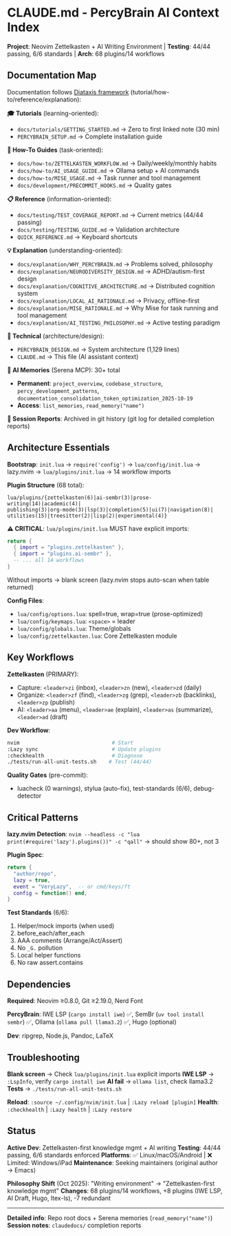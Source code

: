 # CLAUDE.md - PercyBrain AI Context Index

**Project**: Neovim Zettelkasten + AI Writing Environment | **Testing**: 44/44 passing, 6/6 standards | **Arch**: 68 plugins/14 workflows

## Documentation Map

Documentation follows [Diataxis framework](https://diataxis.fr/) (tutorial/how-to/reference/explanation):

**🎓 Tutorials** (learning-oriented):

- `docs/tutorials/GETTING_STARTED.md` → Zero to first linked note (30 min)
- `PERCYBRAIN_SETUP.md` → Complete installation guide

**📖 How-To Guides** (task-oriented):

- `docs/how-to/ZETTELKASTEN_WORKFLOW.md` → Daily/weekly/monthly habits
- `docs/how-to/AI_USAGE_GUIDE.md` → Ollama setup + AI commands
- `docs/how-to/MISE_USAGE.md` → Task runner and tool management
- `docs/development/PRECOMMIT_HOOKS.md` → Quality gates

**📋 Reference** (information-oriented):

- `docs/testing/TEST_COVERAGE_REPORT.md` → Current metrics (44/44 passing)
- `docs/testing/TESTING_GUIDE.md` → Validation architecture
- `QUICK_REFERENCE.md` → Keyboard shortcuts

**💡 Explanation** (understanding-oriented):

- `docs/explanation/WHY_PERCYBRAIN.md` → Problems solved, philosophy
- `docs/explanation/NEURODIVERSITY_DESIGN.md` → ADHD/autism-first design
- `docs/explanation/COGNITIVE_ARCHITECTURE.md` → Distributed cognition system
- `docs/explanation/LOCAL_AI_RATIONALE.md` → Privacy, offline-first
- `docs/explanation/MISE_RATIONALE.md` → Why Mise for task running and tool management
- `docs/explanation/AI_TESTING_PHILOSOPHY.md` → Active testing paradigm

**🔧 Technical** (architecture/design):

- `PERCYBRAIN_DESIGN.md` → System architecture (1,129 lines)
- `CLAUDE.md` → This file (AI assistant context)

**🤖 AI Memories** (Serena MCP): 30+ total

- **Permanent**: `project_overview`, `codebase_structure`, `percy_development_patterns`, `documentation_consolidation_token_optimization_2025-10-19`
- **Access**: `list_memories`, `read_memory("name")`

**📝 Session Reports**: Archived in git history (git log for detailed completion reports)

## Architecture Essentials

**Bootstrap**: `init.lua` → `require('config')` → `lua/config/init.lua` → lazy.nvim → `lua/plugins/init.lua` → 14 workflow imports

**Plugin Structure** (68 total):

```
lua/plugins/{zettelkasten(6)|ai-sembr(3)|prose-writing(14)|academic(4)|
publishing(3)|org-mode(3)|lsp(3)|completion(5)|ui(7)|navigation(8)|
utilities(15)|treesitter(2)|lisp(2)|experimental(4)}
```

**⚠️ CRITICAL**: `lua/plugins/init.lua` MUST have explicit imports:

```lua
return {
  { import = "plugins.zettelkasten" },
  { import = "plugins.ai-sembr" },
  -- ... all 14 workflows
}
```

Without imports → blank screen (lazy.nvim stops auto-scan when table returned)

**Config Files**:

- `lua/config/options.lua`: spell=true, wrap=true (prose-optimized)
- `lua/config/keymaps.lua`: `<space>` = leader
- `lua/config/globals.lua`: Theme/globals
- `lua/config/zettelkasten.lua`: Core Zettelkasten module

## Key Workflows

**Zettelkasten** (PRIMARY):

- Capture: `<leader>zi` (inbox), `<leader>zn` (new), `<leader>zd` (daily)
- Organize: `<leader>zf` (find), `<leader>zg` (grep), `<leader>zb` (backlinks), `<leader>zp` (publish)
- AI: `<leader>aa` (menu), `<leader>ae` (explain), `<leader>as` (summarize), `<leader>ad` (draft)

**Dev Workflow**:

```bash
nvim                              # Start
:Lazy sync                        # Update plugins
:checkhealth                      # Diagnose
./tests/run-all-unit-tests.sh    # Test (44/44)
```

**Quality Gates** (pre-commit):

- luacheck (0 warnings), stylua (auto-fix), test-standards (6/6), debug-detector

## Critical Patterns

**lazy.nvim Detection**: `nvim --headless -c "lua print(#require('lazy').plugins())" -c "qall"` → should show 80+, not 3

**Plugin Spec**:

```lua
return {
  "author/repo",
  lazy = true,
  event = "VeryLazy",  -- or cmd/keys/ft
  config = function() end,
}
```

**Test Standards** (6/6):

1. Helper/mock imports (when used)
2. before_each/after_each
3. AAA comments (Arrange/Act/Assert)
4. No `_G.` pollution
5. Local helper functions
6. No raw assert.contains

## Dependencies

**Required**: Neovim ≥0.8.0, Git ≥2.19.0, Nerd Font

**PercyBrain**: IWE LSP (`cargo install iwe`) ✅, SemBr (`uv tool install sembr`) ✅, Ollama (`ollama pull llama3.2`) ✅, Hugo (optional)

**Dev**: ripgrep, Node.js, Pandoc, LaTeX

## Troubleshooting

**Blank screen** → Check `lua/plugins/init.lua` explicit imports **IWE LSP** → `:LspInfo`, verify `cargo install iwe` **AI fail** → `ollama list`, check llama3.2 **Tests** → `./tests/run-all-unit-tests.sh`

**Reload**: `:source ~/.config/nvim/init.lua` | `:Lazy reload [plugin]` **Health**: `:checkhealth` | `:Lazy health` | `:Lazy restore`

## Status

**Active Dev**: Zettelkasten-first knowledge mgmt + AI writing **Testing**: 44/44 passing, 6/6 standards enforced **Platforms**: ✅ Linux/macOS/Android | ❌ Limited: Windows/iPad **Maintenance**: Seeking maintainers (original author → Emacs)

**Philosophy Shift** (Oct 2025): "Writing environment" → "Zettelkasten-first knowledge mgmt" **Changes**: 68 plugins/14 workflows, +8 plugins (IWE LSP, AI Draft, Hugo, ltex-ls), -7 redundant

______________________________________________________________________

**Detailed info**: Repo root docs + Serena memories (`read_memory("name")`) **Session notes**: `claudedocs/` completion reports
